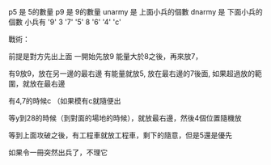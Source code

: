 p5 是 5的數量
p9 是 9的數量
unarmy 是 上面小兵的個數
dnarmy 是 下面小兵的個數
小兵有 '9' 3 '7' '5' 8 '6' '4' 'c'

戰術：

前提是對方先出上面
一開始先放9
能量大於8之後，再來放7，

有9放9，放在另一邊的最右邊
有能量就放5, 放在最右邊的7後面, 如果超過放的範圍，就放在最右邊





有4,7的時候c （如果模有c就隨便出

等y到28的時候（到對面的場地的時候），就放最右邊，然後4個位置隨機放

等到上面攻破之後，有工程車就放工程車，剩下的隨意，但是5還是優先

如果令一冊突然出兵了，不理它
